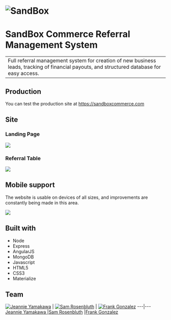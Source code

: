 # ![SandBox](http://i.imgur.com/cFAicmX.png)
# SandBox Commerce Referral Management System
<table>
<tr>
<td>
  Full referral management system for creation of new business leads, tracking of financial payouts, and structured database for easy access.
</td>
</tr>
</table>


## Production
You can test the production site at   https://sandboxcommerce.com


## Site

### Landing Page

![](http://gyazo.com/276443ef0ba1a21d847e2a24d5b6490f)

### Referral Table
![](http://gyazo.com/74042d77421d6f8c0dd371a45ba5dd29)



## Mobile support
The website is usable on devices of all sizes, and improvements are constantly being made in this area.

![](http://gyazo.com/37dc7d93c763d213c98604ff98abfff0)


## Built with

  + Node
  + Express
  + AngularJS
  + MongoDB
  + Javascript
  + HTML5
  + CSS3
  + Materialize



## Team

[![Jeannie Yamakawa](https://avatars3.githubusercontent.com/u/19772151?v=3&s=400)](https://github.com/JeannieYamakawa)  | [![Sam Rosenbluth](https://avatars2.githubusercontent.com/u/19808088?v=3&s=400)](https://github.com/rosenbluth)  | [![Frank Gonzalez](http://gyazo.com/49226e2bf82967e826c7cdd5ea3563ad)](https://github.com/Fgonzalez512)
---|---
[Jeannie Yamakawa ](https://github.com/JeannieYamakawa) |[Sam Rosenbluth](https://github.com/rosenbluth) |[Frank Gonzalez](https://github.com/Fgonzalez512)

